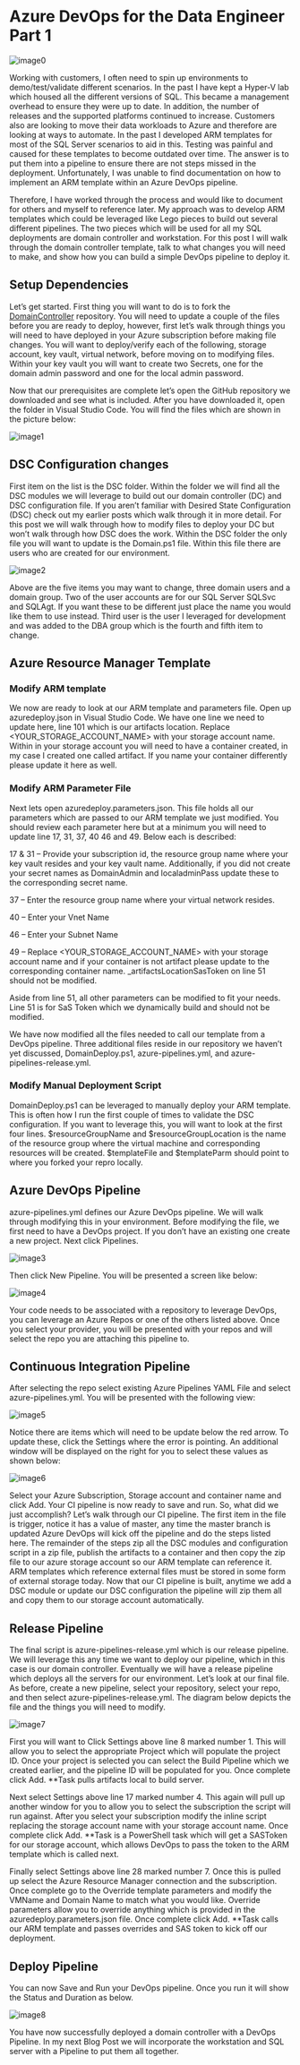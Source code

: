 # Azure DevOps for the Data Engineer Part 1
![image0](assets/images/DevOpsPart1Image0.png)

Working with customers, I often need to spin up environments to demo/test/validate different scenarios. In the past I have kept a Hyper-V lab which housed all the different versions of SQL. This became a management overhead to ensure they were up to date. In addition, the number of releases and the supported platforms continued to increase. Customers also are looking to move their data workloads to Azure and therefore are looking at ways to automate. In the past I developed ARM templates for most of the SQL Server scenarios to aid in this. Testing was painful and caused for these templates to become outdated over time. The answer is to put them into a pipeline to ensure there are not steps missed in the deployment. Unfortunately, I was unable to find documentation on how to implement an ARM template within an Azure DevOps pipeline.

Therefore, I have worked through the process and would like to document for others and myself to reference later. My approach was to develop ARM templates which could be leveraged like Lego pieces to build out several different pipelines. The two pieces which will be used for all my SQL deployments are domain controller and workstation. For this post I will walk through the domain controller template, talk to what changes you will need to make, and show how you can build a simple DevOps pipeline to deploy it.

## Setup Dependencies
Let’s get started. First thing you will want to do is to fork the [DomainController](https://github.com/aultt/DomainController) repository. You will need to update a couple of the files before you are ready to deploy, however, first let’s walk through things you will need to have deployed in your Azure subscription before making file changes. You will want to deploy/verify each of the following, storage account, key vault, virtual network, before moving on to modifying files. Within your key vault you will want to create two Secrets, one for the domain admin password and one for the local admin password.

Now that our prerequisites are complete let’s open the GitHub repository we downloaded and see what is included. After you have downloaded it, open the folder in Visual Studio Code. You will find the files which are shown in the picture below:

![image1](assets/images/DevOpsPart1image1.png)

## DSC Configuration changes
First item on the list is the DSC folder. Within the folder we will find all the DSC modules we will leverage to build out our domain controller (DC) and DSC configuration file. If you aren’t familiar with Desired State Configuration (DSC) check out my earlier posts which walk through it in more detail. For this post we will walk through how to modify files to deploy your DC but won’t walk through how DSC does the work. Within the DSC folder the only file you will want to update is the Domain.ps1 file. Within this file there are users who are created for our environment.

![image2](assets/images/DevOpsPart1Image2.png)

Above are the five items you may want to change, three domain users and a domain group. Two of the user accounts are for our SQL Server SQLSvc and SQLAgt. If you want these to be different just place the name you would like them to use instead. Third user is the user I leveraged for development and was added to the DBA group which is the fourth and fifth item to change.

## Azure Resource Manager Template
### Modify ARM template
We now are ready to look at our ARM template and parameters file. Open up azuredeploy.json in Visual Studio Code. We have one line we need to update here, line 101 which is our artifacts location. Replace <YOUR_STORAGE_ACCOUNT_NAME> with your storage account name. Within in your storage account you will need to have a container created, in my case I created one called artifact. If you name your container differently please update it here as well.

### Modify ARM Parameter File
Next lets open azuredeploy.parameters.json. This file holds all our parameters which are passed to our ARM template we just modified. You should review each parameter here but at a minimum you will need to update line 17, 31, 37, 40 46 and 49. Below each is described:

17 & 31 – Provide your subscription id, the resource group name where your key vault resides and your key vault name. Additionally, if you did not create your secret names as DomainAdmin and localadminPass update these to the corresponding secret name.

37 – Enter the resource group name where your virtual network resides.

40 – Enter your Vnet Name

46 – Enter your Subnet Name

49 – Replace <YOUR_STORAGE_ACCOUNT_NAME> with your storage account name and if your container is not artifact please update to the corresponding container name. _artifactsLocationSasToken on line 51 should not be modified.

Aside from line 51, all other parameters can be modified to fit your needs. Line 51 is for SaS Token which we dynamically build and should not be modified.

We have now modified all the files needed to call our template from a DevOps pipeline. Three additional files reside in our repository we haven’t yet discussed, DomainDeploy.ps1, azure-pipelines.yml, and azure-pipelines-release.yml.

### Modify Manual Deployment Script
DomainDeploy.ps1 can be leveraged to manually deploy your ARM template. This is often how I run the first couple of times to validate the DSC configuration. If you want to leverage this, you will want to look at the first four lines. $resourceGroupName and $resourceGroupLocation is the name of the resource group where the virtual machine and corresponding resources will be created. $templateFile and $templateParm should point to where you forked your repro locally.

## Azure DevOps Pipeline
azure-pipelines.yml defines our Azure DevOps pipeline. We will walk through modifying this in your environment. Before modifying the file, we first need to have a DevOps project. If you don’t have an existing one create a new project. Next click Pipelines.

![image3](assets/images/DevOpsPart1Image3.png)

Then click New Pipeline. You will be presented a screen like below:

![image4](assets/images/DevOpsPart1Image4.png)

Your code needs to be associated with a repository to leverage DevOps, you can leverage an Azure Repos or one of the others listed above. Once you select your provider, you will be presented with your repos and will select the repo you are attaching this pipeline to.

## Continuous Integration Pipeline
After selecting the repo select existing Azure Pipelines YAML File and select azure-pipelines.yml. You will be presented with the following view:

![image5](assets/images/DevOpsPart1Image5.png)

Notice there are items which will need to be update below the red arrow. To update these, click the Settings where the error is pointing. An additional window will be displayed on the right for you to select these values as shown below:

![image6](assets/images/DevOpsPart1Image6.png)

Select your Azure Subscription, Storage account and container name and click Add. Your CI pipeline is now ready to save and run. So, what did we just accomplish? Let’s walk through our CI pipeline. The first item in the file is trigger, notice it has a value of master, any time the master branch is updated Azure DevOps will kick off the pipeline and do the steps listed here. The remainder of the steps zip all the DSC modules and configuration script in a zip file, publish the artifacts to a container and then copy the zip file to our azure storage account so our ARM template can reference it. ARM templates which reference external files must be stored in some form of external storage today. Now that our CI pipeline is built, anytime we add a DSC module or update our DSC configuration the pipeline will zip them all and copy them to our storage account automatically.

## Release Pipeline
The final script is azure-pipelines-release.yml which is our release pipeline. We will leverage this any time we want to deploy our pipeline, which in this case is our domain controller. Eventually we will have a release pipeline which deploys all the servers for our environment. Let’s look at our final file. As before, create a new pipeline, select your repository, select your repo, and then select azure-pipelines-release.yml. The diagram below depicts the file and the things you will need to modify.

![image7](assets/images/DevOpsPart1Image7.png)

First you will want to Click Settings above line 8 marked number 1. This will allow you to select the appropriate Project which will populate the project ID. Once your project is selected you can select the Build Pipeline which we created earlier, and the pipeline ID will be populated for you. Once complete click Add. **Task pulls artifacts local to build server.

Next select Settings above line 17 marked number 4. This again will pull up another window for you to allow you to select the subscription the script will run against. After you select your subscription modify the inline script replacing the storage account name with your storage account name. Once complete click Add. **Task is a PowerShell task which will get a SASToken for our storage account, which allows DevOps to pass the token to the ARM template which is called next.

Finally select Settings above line 28 marked number 7. Once this is pulled up select the Azure Resource Manager connection and the subscription. Once complete go to the Override template parameters and modify the VMName and Domain Name to match what you would like. Override parameters allow you to override anything which is provided in the azuredeploy.parameters.json file. Once complete click Add. **Task calls our ARM template and passes overrides and SAS token to kick off our deployment.

## Deploy Pipeline
You can now Save and Run your DevOps pipeline. Once you run it will show the Status and Duration as below.

![image8](assets/images/DevOpsPart1Image8.png)

You have now successfully deployed a domain controller with a DevOps Pipeline. In my next Blog Post we will incorporate the workstation and SQL server with a Pipeline to put them all together.
